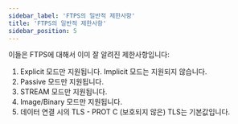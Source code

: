 ```yaml
---
sidebar_label: 'FTPS의 일반적 제한사항'
title: 'FTPS의 일반적 제한사항'
sidebar_position: 5
---
```

이들은 FTPS에 대해서 이미 잘 알려진 제한사항입니다:

1. Explicit 모드만 지원됩니다. Implicit 모드는 지원되지 않습니다.
2. Passive 모드만 지원됩니다.
3. STREAM 모드만 지원됩니다.
4. Image/Binary 모드만 지원됩니다.
5. 데이터 연결 시의 TLS - PROT C (보호되지 않은) TLS는 기본값입니다.
